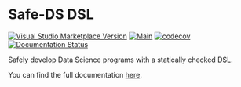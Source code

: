# Safe-DS DSL

[![Visual Studio Marketplace Version](https://img.shields.io/visual-studio-marketplace/v/larsreimann.safe-ds)](https://marketplace.visualstudio.com/items?itemName=larsreimann.safe-ds)
[![Main](https://github.com/Safe-DS/DSL/actions/workflows/main.yml/badge.svg)](https://github.com/Safe-DS/DSL/actions/workflows/main.yml)
[![codecov](https://codecov.io/gh/Safe-DS/DSL/branch/main/graph/badge.svg?token=ma0ytglhO1)](https://codecov.io/gh/Safe-DS/DSL)
[![Documentation Status](https://readthedocs.org/projects/safe-ds-dsl/badge/?version=latest)](https://safe-ds-dsl.readthedocs.io/en/latest/?badge=latest)

Safely develop Data Science programs with a statically checked [DSL][dsl].

You can find the full documentation [here][docs].

[dsl]: docs/DSL/README.md
[stdlib]: docs/Stdlib/API/README.md
[docs]: https://safe-ds-dsl.readthedocs.io/en/latest/
